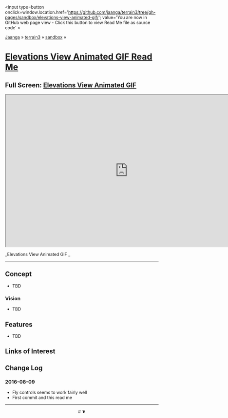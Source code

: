 <span style=display:none; >[You are now in GitHub source code view - click this link to view Read Me file as a web page]
( https://jaanga.github.io/terrain3/#sandbox/elevations-view-animated-gif/ "View file as a web page." ) </span>
<input type=button onclick=window.location.href='https://github.com/jaanga/terrain3/tree/gh-pages/sandbox/elevations-view-animated-gif/'; value='You are now in GitHub web page view - Click this button to view Read Me file as source code' >

[Jaanga]( http://jaanga.github.io ) &raquo; [terrain3]( https://jaanga.github.io/terrain3/ ) &raquo;
[sandbox]( https://jaanga.github.io/terrain3/#sandbox/ ) &raquo;

[Elevations View Animated GIF Read Me]( https://jaanga.github.io/terrain3/#sandbox/elevations-view-animated-gif/ )
===

## Full Screen: [Elevations View Animated GIF ]( https://jaanga.github.io/terrain3/sandbox/elevations-view-animated-gif/index.html )


<img src="" style=display:none; width=800 >

<iframe src="https://jaanga.github.io/terrain3/sandbox/elevations-view-animated-gif/index.html" width=800px height=500px onload=this.contentWindow.controls.enableZoom=false; ></iframe>

_Elevations View Animated GIF _

***


## Concept

* TBD

### Vision

* TBD


## Features

* TBD



## Links of Interest


## Change Log

### 2016-08-09

* Fly controls seems to work fairly well
* First commit and this read me



***

<center title='Jaanga ~ your 3D happy place' >
# <a href=javascript:window.scrollTo(0,0); style=text-decoration:none; > ❦ </a>
</center>
